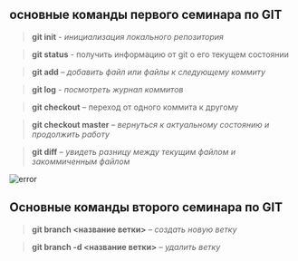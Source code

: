 ## основные команды первого семинара по GIT

>**git init** - *инициализация локального репозитория*

>**git status** - получить информацию от git о его текущем состоянии

> **git add** – *добавить файл или файлы к следующему коммиту*

>**git log** - *посмотреть журнал коммитов*

>**git checkout** – переход от одного коммита к другому

>**git checkout master** – *вернуться к актуальному состоянию и продолжить работу*

>**git diff** – *увидеть разницу между текущим файлом и закоммиченным файлом*

![error](https://cdn.pixabay.com/photo/2018/01/14/23/12/nature-3082832_960_720.jpg)

## Основные команды второго семинара по GIT

>**git branch <название ветки>** – *создать новую ветку*

>**git branch -d <название ветки>** – *удалить ветку*
